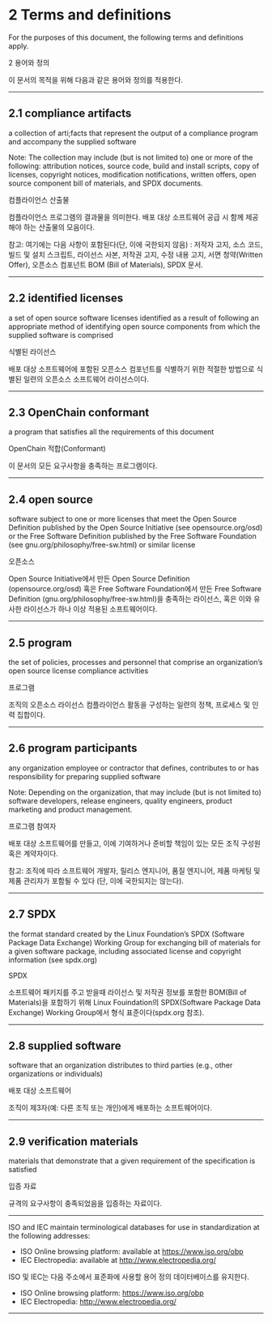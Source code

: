 # 2 Terms and definitions

For the purposes of this document, the following terms and definitions apply.

2 용어와 정의

이 문서의 목적을 위해 다음과 같은 용어와 정의를 적용한다. 

---

## 2.1 compliance artifacts 
a collection of arti;facts that represent the output of a compliance program and accompany the supplied software 

Note: The collection may include (but is not limited to) one or more of the following: attribution notices, source code, build and install scripts, copy of licenses, copyright notices, modification notifications, written offers, open source component bill of materials, and SPDX documents.

컴플라이언스 산출물

컴플라이언스 프로그램의 결과물을 의미한다. 배포 대상 소프트웨어 공급 시 함께 제공해야 하는 산출물의 모음이다. 

참고: 여기에는 다음 사항이 포함된다(단, 이에 국한되지 않음) : 저작자 고지, 소스 코드, 빌드 및 설치 스크립트, 라이선스 사본, 저작권 고지, 수정 내용 고지, 서면 청약(Written Offer), 오픈소스 컴포넌트 BOM (Bill of Materials), SPDX 문서.

---

## 2.2 identified licenses 
a set of open source software licenses identified as a result of following an appropriate method of identifying open source components from which the supplied software is comprised

식별된 라이선스

배포 대상 소프트웨어에 포함된 오픈소스 컴포넌트를 식별하기 위한 적절한 방법으로 식별된 일련의 오픈소스 소프트웨어 라이선스이다. 

---

## 2.3 OpenChain conformant
a program that satisfies all the requirements of this document


OpenChain 적합(Conformant)

이 문서의 모든 요구사항을 충족하는 프로그램이다.

---

## 2.4 open source 
software subject to one or more licenses that meet the Open Source Definition published by the Open Source Initiative (see opensource.org/osd) or the Free Software Definition published by the Free Software Foundation (see gnu.org/philosophy/free-sw.html) or similar license


오픈소스

Open Source Initiative에서 만든 Open Source Definition (opensource.org/osd) 혹은 Free Software Foundation에서 만든 Free Software Definition (gnu.org/philosophy/free-sw.html)을 충족하는 라이선스, 혹은 이와 유사한 라이선스가 하나 이상 적용된 소프트웨어이다.

---

## 2.5 program 
the set of policies, processes and personnel that comprise an organization’s open source license compliance activities

프로그램

조직의 오픈소스 라이선스 컴플라이언스 활동을 구성하는 일련의 정책, 프로세스 및 인력 집합이다.

---

## 2.6 program participants
any organization employee or contractor that defines, contributes to or has responsibility for preparing supplied software 

Note: Depending on the organization, that may include (but is not limited to) software developers, release engineers, quality engineers, product marketing and product management.

프로그램 참여자

배포 대상 소프트웨어를 만들고, 이에 기여하거나 준비할 책임이 있는 모든 조직 구성원 혹은 계약자이다. 

참고: 조직에 따라 소프트웨어 개발자, 릴리스 엔지니어, 품질 엔지니어, 제품 마케팅 및 제품 관리자가 포함될 수 있다 (단, 이에 국한되지는 않는다).

---


## 2.7 SPDX 
the format standard created by the Linux Foundation’s SPDX (Software Package Data Exchange) Working Group for exchanging bill of materials for a given software package, including associated license and copyright information (see spdx.org)


SPDX

소프트웨어 패키지를 주고 받을때 라이선스 및 저작권 정보를 포함한 BOM(Bill of Materials)을 포함하기 위해 Linux Fouindation의 SPDX(Software Package Data Exchange) Working Group에서 형식 표준이다(spdx.org 참조). 

---

## 2.8 supplied software 
software that an organization distributes to third parties (e.g., other organizations or individuals)

배포 대상 소프트웨어

조직이 제3자(예: 다른 조직 또는 개인)에게 배포하는 소프트웨어이다. 

---

## 2.9 verification materials 

materials that demonstrate that a given requirement of the specification is satisfied 


입증 자료

규격의 요구사항이 충족되었음을 입증하는 자료이다. 

---

ISO and IEC maintain terminological databases for use in standardization at the following addresses:

* ISO Online browsing platform: available at https://www.iso.org/obp
* IEC Electropedia: available at http://www.electropedia.org/


ISO 및 IEC는 다음 주소에서 표준화에 사용할 용어 정의 데이터베이스를 유지한다. 

* ISO Online browsing platform: https://www.iso.org/obp
* IEC Electropedia: http://www.electropedia.org/

---
